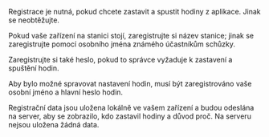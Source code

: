 ﻿Registrace je nutná, pokud chcete zastavit a spustit hodiny z aplikace. Jinak se neobtěžujte.

Pokud vaše zařízení na stanici stojí, zaregistrujte si název stanice; jinak se zaregistrujte pomocí osobního jména známého účastníkům schůzky.

Zaregistrujte si také heslo, pokud to správce vyžaduje k zastavení a spuštění hodin.

Aby bylo možné spravovat nastavení hodin, musí být zaregistrováno vaše osobní jméno a hlavní heslo hodin.

Registrační data jsou uložena lokálně ve vašem zařízení a budou odeslána na server, aby se zobrazilo, kdo zastavil hodiny a důvod proč. Na serveru nejsou uložena žádná data.
